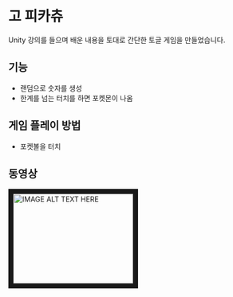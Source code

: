 # 고 피카츄

Unity 강의를 들으며 배운 내용을 토대로 간단한 토글 게임을 만들었습니다.

## 기능

- 랜덤으로 숫자를 생성
- 한계를 넘는 터치를 하면 포켓몬이 나옴

## 게임 플레이 방법

- 포켓볼을 터치

## 동영상

<a href="http://www.youtube.com/watch?feature=player_embedded&v=bD5kvn6xTy4" target="_blank"><img src="http://img.youtube.com/vi/bD5kvn6xTy4/0.jpg" 
alt="IMAGE ALT TEXT HERE" width="240" height="180" border="10" /></a>
